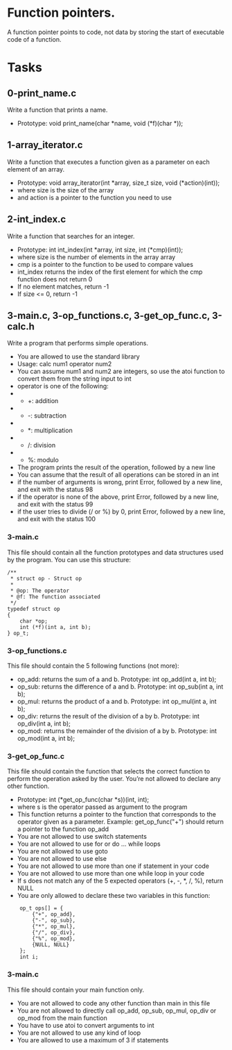 # Function pointers.
A function pointer points to code, not data by 
storing the start of executable code of a function.

# Tasks
## 0-print_name.c
Write a function that prints a name.
- Prototype: void print_name(char *name, void (*f)(char *));

## 1-array_iterator.c
Write a function that executes a function given as a parameter on each element of an array.
- Prototype: void array_iterator(int *array, size_t size, void (*action)(int));
- where size is the size of the array
- and action is a pointer to the function you need to use

## 2-int_index.c
Write a function that searches for an integer.
- Prototype: int int_index(int *array, int size, int (*cmp)(int));
- where size is the number of elements in the array array
- cmp is a pointer to the function to be used to compare values
- int_index returns the index of the first element for which the cmp function does not return 0
- If no element matches, return -1
- If size <= 0, return -1

## 3-main.c, 3-op_functions.c, 3-get_op_func.c, 3-calc.h
Write a program that performs simple operations.
- You are allowed to use the standard library
- Usage: calc num1 operator num2
- You can assume num1 and num2 are integers, so use the atoi function to convert them from the string input to int
- operator is one of the following:
- - +: addition
- - -: subtraction
- - *: multiplication
- - /: division
- - %: modulo
- The program prints the result of the operation, followed by a new line
- You can assume that the result of all operations can be stored in an int
- if the number of arguments is wrong, print Error, followed by a new line, and exit with the status 98
- if the operator is none of the above, print Error, followed by a new line, and exit with the status 99
- if the user tries to divide (/ or %) by 0, print Error, followed by a new line, and exit with the status 100

### 3-main.c
This file should contain all the function prototypes and data structures used by the program. You can use this structure:

```
/**
 * struct op - Struct op
 *
 * @op: The operator
 * @f: The function associated
 */
typedef struct op
{
    char *op;
    int (*f)(int a, int b);
} op_t;
```

### 3-op_functions.c
This file should contain the 5 following functions (not more):
- op_add: returns the sum of a and b. Prototype: int op_add(int a, int b);
- op_sub: returns the difference of a and b. Prototype: int op_sub(int a, int b);
- op_mul: returns the product of a and b. Prototype: int op_mul(int a, int b);
- op_div: returns the result of the division of a by b. Prototype: int op_div(int a, int b);
- op_mod: returns the remainder of the division of a by b. Prototype: int op_mod(int a, int b);

### 3-get_op_func.c
This file should contain the function that selects the correct function to perform the operation asked by the user. You’re not allowed to declare any other function.
- Prototype: int (*get_op_func(char *s))(int, int);
- where s is the operator passed as argument to the program
- This function returns a pointer to the function that corresponds to the operator given as a parameter. Example: get_op_func("+") should return a pointer to the function op_add
- You are not allowed to use switch statements
- You are not allowed to use for or do ... while loops
- You are not allowed to use goto
- You are not allowed to use else
- You are not allowed to use more than one if statement in your code
- You are not allowed to use more than one while loop in your code
- If s does not match any of the 5 expected operators (+, -, *, /, %), return NULL
- You are only allowed to declare these two variables in this function:

```
    op_t ops[] = {
        {"+", op_add},
        {"-", op_sub},
        {"*", op_mul},
        {"/", op_div},
        {"%", op_mod},
        {NULL, NULL}
    };
    int i;
```
### 3-main.c
This file should contain your main function only.
- You are not allowed to code any other function than main in this file
- You are not allowed to directly call op_add, op_sub, op_mul, op_div or op_mod from the main function
- You have to use atoi to convert arguments to int
- You are not allowed to use any kind of loop
- You are allowed to use a maximum of 3 if statements











